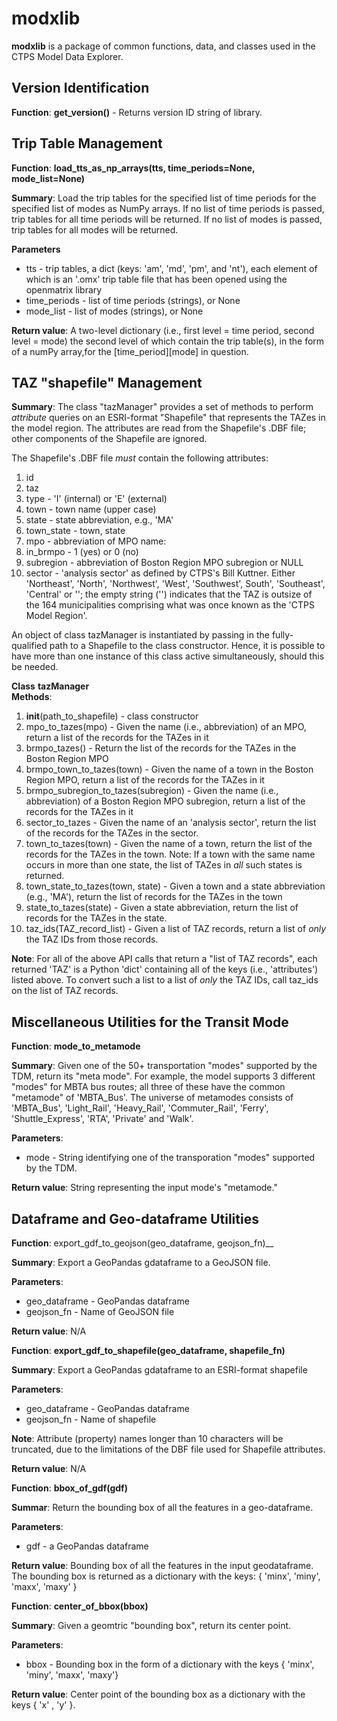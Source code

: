 # modxlib

__modxlib__ is a package of common functions, data, and classes used in the CTPS Model Data Explorer.

## Version Identification

__Function__: __get_version()__ - Returns version ID string of library.

## Trip Table Management

__Function__: __load\_tts\_as\_np\_arrays(tts, time_periods=None, mode_list=None)__

__Summary__: Load the trip tables for the specified list of time periods for the specified list of modes as NumPy arrays.
If no list of time periods is passed, trip tables for all time periods will be returned.
If no list of modes is passed, trip tables for all modes will be returned.

__Parameters__
* tts - trip tables, a dict (keys: 'am', 'md', 'pm', and 'nt'), each element of which is an '.omx' trip table file that has 
been opened using the openmatrix library
* time_periods - list of time periods (strings), or None
* mode_list - list of modes (strings), or None

__Return value__: A two-level dictionary (i.e., first level = time period, second level = mode)
the second level of which contain the trip table(s), in the form of a numPy array,for the \[time_period\]\[mode\] in question.

## TAZ "shapefile" Management

__Summary__: The class "tazManager" provides a set of methods to perform _attribute_ queries
on an ESRI-format "Shapefile" that represents the TAZes in the model region.
The attributes are read from the Shapefile's .DBF file; other components of
the Shapefile are ignored.

The Shapefile's .DBF file _must_ contain the following attributes:
1. id
2. taz
3. type - 'I' (internal) or 'E' (external)
4. town - town name (upper case)
5. state - state abbreviation, e.g., 'MA'
6. town_state - town, state
7. mpo - abbreviation of MPO name: 
8. in_brmpo - 1 (yes) or 0 (no)
9. subregion - abbreviation of Boston Region MPO subregion or NULL
10. sector - 'analysis sector' as defined by CTPS's Bill Kuttner.
Either 'Northeast', 'North', 'Northwest', 'West', 'Southwest',
South', 'Southeast', 'Central' or ''; the empty string ('')
indicates that the TAZ is outsize of the 164 municipalities
comprising what was once known as the 'CTPS Model Region'.

An object of class tazManager is instantiated by passing in the fully-qualified path
to a Shapefile to the class constructor. Hence, it is possible to have more than one
instance of this class active simultaneously, should this be needed.

__Class__ __tazManager__  
__Methods__:  
1. __init__(path_to_shapefile) - class constructor
2. mpo_to_tazes(mpo) - Given the name (i.e., abbreviation) of an MPO,
return a list of the records for the TAZes in it
3. brmpo_tazes() - Return the list of the records for the TAZes in the Boston Region MPO
4. brmpo_town_to_tazes(town) - Given the name of a town in the Boston Region MPO,
return a list of the records for the TAZes in it
5. brmpo_subregion_to_tazes(subregion) - Given the name (i.e., abbreviation) of a Boston Region MPO subregion,
return a list of the records for the TAZes in it
6. sector_to_tazes - Given the name of an 'analysis sector', return the list of the records for the TAZes
in the sector.
7. town_to_tazes(town) - Given the name of a town, return the list of the records for the TAZes in the town.
Note: If a town with the same name occurs in more than one state, the  list of TAZes
in _all_ such states is returned.
8. town_state_to_tazes(town, state) - Given a town and a state abbreviation (e.g., 'MA'),
return the list of records for the TAZes in the town
9. state_to_tazes(state) - Given a state abbreviation, return the list of records for the TAZes in the state.
10. taz_ids(TAZ_record_list) - Given a list of TAZ records, return a list of _only_ the TAZ IDs from those records.

__Note__: For all of the above API calls that return a "list of TAZ records", each returned 'TAZ' is a Python 'dict' containing
all of the keys (i.e., 'attributes') listed above. To convert such a list to a list of _only_ the TAZ IDs, call taz_ids
on the list of TAZ records.

## Miscellaneous Utilities for the Transit Mode

__Function__: __mode\_to\_metamode__

__Summary__: Given one of the 50+ transportation "modes" supported by the TDM, return its "meta mode".
For example, the model supports 3 different "modes" for MBTA bus routes; all three of 
these have the common "metamode" of 'MBTA_Bus'. The universe of metamodes consists of 'MBTA_Bus', 'Light_Rail',
'Heavy_Rail', 'Commuter_Rail', 'Ferry', 'Shuttle_Express', 'RTA', 'Private' and 'Walk'.

__Parameters__:
* mode - String identifying one of the transporation "modes" supported by the TDM.

__Return value__: String representing the input mode's "metamode."


## Dataframe and Geo-dataframe Utilities

__Function__: export\_gdf\_to\_geojson(geo_dataframe, geojson_fn)__

__Summary__: Export a GeoPandas gdataframe to a GeoJSON file.

__Parameters__:
* geo_dataframe - GeoPandas dataframe
* geojson_fn - Name of GeoJSON file

__Return value__: N/A

__Function__: __export\_gdf\_to\_shapefile(geo_dataframe, shapefile_fn)__

__Summary__: Export a GeoPandas gdataframe to an ESRI-format shapefile

__Parameters__:
* geo_dataframe - GeoPandas dataframe
* geojson_fn - Name of shapefile

__Note__: Attribute (property) names longer than 10 characters will be truncated,
due to the limitations of the DBF file used for Shapefile attributes.

__Return value__: N/A

__Function__: __bbox\_of\_gdf(gdf)__

__Summar__: Return the bounding box of all the features in a geo-dataframe.

__Parameters__:   
* gdf - a GeoPandas dataframe

__Return value__: Bounding box of all the features in the input geodataframe.
The bounding box is returned as a dictionary with the keys: \{ 'minx', 'miny', 'maxx', 'maxy' \}


__Function__: __center\_of\_bbox(bbox)__

__Summary__: Given a geomtric "bounding box", return its center point. 

__Parameters__:
* bbox - Bounding box in the form of a dictionary with the keys { 'minx', 'miny', 'maxx', 'maxy'}

__Return value__: Center point of the bounding box as a dictionary with the keys { 'x' , 'y' }.
